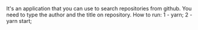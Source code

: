 It's an application that you can use to search repositories from github. 
You need to type the author and the title on repository.
How to run:
   1 - yarn;
   2 - yarn start;



